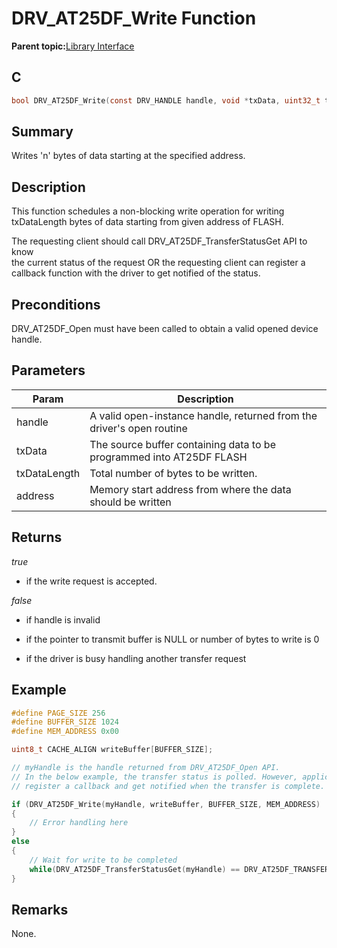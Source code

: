 # DRV\_AT25DF\_Write Function

**Parent topic:**[Library Interface](GUID-6D9FA3F1-00EF-4C4D-AC06-CF95F5137ACB.md)

## C

```c
bool DRV_AT25DF_Write(const DRV_HANDLE handle, void *txData, uint32_t txDataLength, uint32_t address)
```

## Summary

Writes 'n' bytes of data starting at the specified address.

## Description

This function schedules a non-blocking write operation for writing<br />txDataLength bytes of data starting from given address of FLASH.

The requesting client should call DRV\_AT25DF\_TransferStatusGet API to know<br />the current status of the request OR the requesting client can register a<br />callback function with the driver to get notified of the status.

## Preconditions

DRV\_AT25DF\_Open must have been called to obtain a valid opened device handle.

## Parameters

|Param|Description|
|-----|-----------|
|handle|A valid open-instance handle, returned from the driver's open routine|
|txData|The source buffer containing data to be programmed into AT25DF FLASH|
|txDataLength|Total number of bytes to be written.|
|address|Memory start address from where the data should be written|

## Returns

*true*

-   if the write request is accepted.


*false*

-   if handle is invalid

-   if the pointer to transmit buffer is NULL or number of bytes to write is 0

-   if the driver is busy handling another transfer request


## Example

```c
#define PAGE_SIZE 256
#define BUFFER_SIZE 1024
#define MEM_ADDRESS 0x00

uint8_t CACHE_ALIGN writeBuffer[BUFFER_SIZE];

// myHandle is the handle returned from DRV_AT25DF_Open API.
// In the below example, the transfer status is polled. However, application can
// register a callback and get notified when the transfer is complete.

if (DRV_AT25DF_Write(myHandle, writeBuffer, BUFFER_SIZE, MEM_ADDRESS) != true)
{
    // Error handling here
}
else
{
    // Wait for write to be completed
    while(DRV_AT25DF_TransferStatusGet(myHandle) == DRV_AT25DF_TRANSFER_STATUS_BUSY);
}
```

## Remarks

None.

